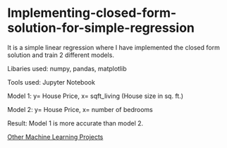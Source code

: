 # Implementing-closed-form-solution-for-simple-regression

It is a simple linear regression where I have implemented the closed form solution and train 2 different models.

Libaries used: numpy, pandas, matplotlib

Tools used: Jupyter Notebook

Model 1: y= House Price, x= sqft_living (House size in sq. ft.)

Model 2: y= House Price, x= number of bedrooms

Result: Model 1 is more accurate than model 2.

[Other Machine Learning Projects](https://github.com/gov-vj/Machine-Learning-Projects)
